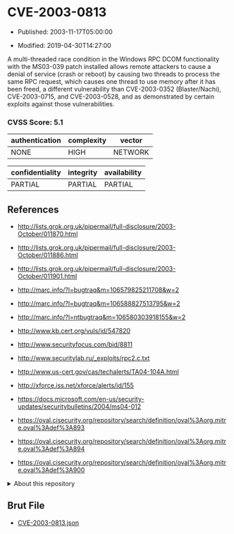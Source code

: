 # CVE-2003-0813

- Published: 2003-11-17T05:00:00

- Modified: 2019-04-30T14:27:00

A multi-threaded race condition in the Windows RPC DCOM functionality with the MS03-039 patch installed allows remote attackers to cause a denial of service (crash or reboot) by causing two threads to process the same RPC request, which causes one thread to use memory after it has been freed, a different vulnerability than CVE-2003-0352 (Blaster/Nachi), CVE-2003-0715, and CVE-2003-0528, and as demonstrated by certain exploits against those vulnerabilities.

### CVSS Score: **5.1**

| authentication | complexity | vector |
| --- | --- | --- |
| NONE | HIGH | NETWORK |

| confidentiality | integrity | availability |
| --- | --- | --- |
| PARTIAL | PARTIAL | PARTIAL |

## References

* http://lists.grok.org.uk/pipermail/full-disclosure/2003-October/011870.html

* http://lists.grok.org.uk/pipermail/full-disclosure/2003-October/011886.html

* http://lists.grok.org.uk/pipermail/full-disclosure/2003-October/011901.html

* http://marc.info/?l=bugtraq&m=106579825211708&w=2

* http://marc.info/?l=bugtraq&m=106588827513795&w=2

* http://marc.info/?l=ntbugtraq&m=106580303918155&w=2

* http://www.kb.cert.org/vuls/id/547820

* http://www.securityfocus.com/bid/8811

* http://www.securitylab.ru/_exploits/rpc2.c.txt

* http://www.us-cert.gov/cas/techalerts/TA04-104A.html

* http://xforce.iss.net/xforce/alerts/id/155

* https://docs.microsoft.com/en-us/security-updates/securitybulletins/2004/ms04-012

* https://oval.cisecurity.org/repository/search/definition/oval%3Aorg.mitre.oval%3Adef%3A893

* https://oval.cisecurity.org/repository/search/definition/oval%3Aorg.mitre.oval%3Adef%3A894

* https://oval.cisecurity.org/repository/search/definition/oval%3Aorg.mitre.oval%3Adef%3A900

<details>
<summary>About this repository</summary> 

  This repository is part of the project [Live Hack CVE](https://github.com/Live-Hack-CVE). Main website can be found [www.live-hack.org](https://www.live-hack.org) 
  
  Made by [Sn0wAlice](https://github.com/Sn0wAlice) for the people that care about security and need to have a feed of the latest CVEs. Hope you enjoy it, don't forget to star the repo and follow me on [Twitter](https://twitter.com/Sn0wAlice) and [Github](https://github.com/Sn0wAlice). And that is my [personnal website](https://www.alice-snow.me/)

  - [Home Page](https://github.com/Live-Hack-CVE)
  - [Framework](https://github.com/Live-Hack-CVE/cve-framework)
  - [CVE database](https://github.com/Live-Hack-CVE/full_database)
  - [Changelog](https://github.com/Live-Hack-CVE/Changelog)
</details>

## Brut File

* [CVE-2003-0813.json](https://raw.githubusercontent.com/Live-Hack-CVE/full_database/main/cves/2003/CVE-2003-0813.json)

